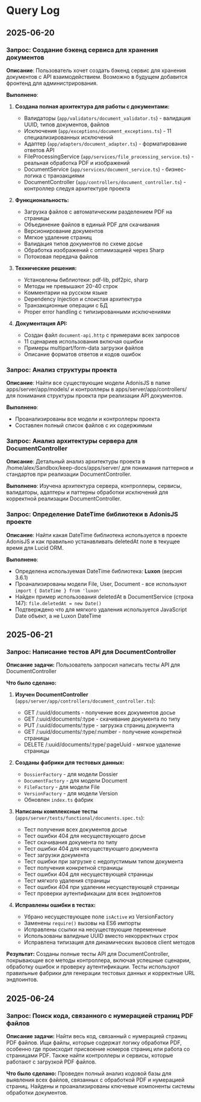 # Query Log

## 2025-06-20

### Запрос: Создание бэкенд сервиса для хранения документов  
**Описание**: Пользователь хочет создать бэкенд сервис для хранения документов с API взаимодействием. Возможно в будущем добавится фронтенд для администрирования.

**Выполнено**:
1. **Создана полная архитектура для работы с документами:**
   - Валидаторы (`app/validators/document_validator.ts`) - валидация UUID, типов документов, файлов
   - Исключения (`app/exceptions/document_exceptions.ts`) - 11 специализированных исключений
   - Адаптер (`app/adapters/document_adapter.ts`) - форматирование ответов API
   - FileProcessingService (`app/services/file_processing_service.ts`) - реальная обработка PDF и изображений
   - DocumentService (`app/services/document_service.ts`) - бизнес-логика с транзакциями
   - DocumentController (`app/controllers/document_controller.ts`) - контроллер следуя архитектуре проекта

2. **Функциональность:**
   - Загрузка файлов с автоматическим разделением PDF на страницы
   - Объединение файлов в единый PDF для скачивания  
   - Версионирование документов
   - Мягкое удаление страниц
   - Валидация типов документов по схеме досье
   - Обработка изображений с оптимизацией через Sharp
   - Потоковая передача файлов

3. **Технические решения:**
   - Установлены библиотеки: pdf-lib, pdf2pic, sharp
   - Методы не превышают 20-40 строк
   - Комментарии на русском языке
   - Dependency Injection и слоистая архитектура
   - Транзакционные операции с БД
   - Proper error handling с типизированными исключениями

4. **Документация API:**
   - Создан файл `document-api.http` с примерами всех запросов
   - 11 сценариев использования включая ошибки
   - Примеры multipart/form-data загрузки файлов
   - Описание форматов ответов и кодов ошибок

### Запрос: Анализ структуры проекта
**Описание**: Найти все существующие модели AdonisJS в папке apps/server/app/models/ и контроллеры в apps/server/app/controllers/ для понимания структуры проекта при реализации API документов.

**Выполнено**: 
- Проанализированы все модели и контроллеры проекта
- Составлен полный список файлов с их содержимым

### Запрос: Анализ архитектуры сервера для DocumentController
**Описание**: Детальный анализ архитектуры проекта в /home/alex/Sandbox/keep-docs/apps/server/ для понимания паттернов и стандартов при реализации DocumentController.

**Выполнено**: Изучена архитектура сервера, контроллеры, сервисы, валидаторы, адаптеры и паттерны обработки исключений для корректной реализации DocumentController.

### Запрос: Определение DateTime библиотеки в AdonisJS проекте
**Описание**: Найти какая DateTime библиотека используется в проекте AdonisJS и как правильно устанавливать deletedAt поле в текущее время для Lucid ORM.

**Выполнено**: 
- Определена используемая DateTime библиотека: **Luxon** (версия 3.6.1)
- Проанализированы модели File, User, Document - все используют `import { DateTime } from 'luxon'`
- Найден пример использования deletedAt в DocumentService (строка 147): `file.deletedAt = new Date()`
- Подтверждено что для мягкого удаления используется JavaScript Date объект, а не Luxon DateTime

## 2025-06-21

### Запрос: Написание тестов API для DocumentController

**Описание задачи:**
Пользователь запросил написать тесты API для DocumentController

**Что было сделано:**

1. **Изучен DocumentController** (`apps/server/app/controllers/document_controller.ts`):
   - GET /:uuid/documents - получение всех документов досье
   - GET /:uuid/documents/:type - скачивание документа по типу  
   - PUT /:uuid/documents/:type - загрузка страниц документа
   - GET /:uuid/documents/:type/:number - получение конкретной страницы
   - DELETE /:uuid/documents/:type/:pageUuid - мягкое удаление страницы

2. **Созданы фабрики для тестовых данных:**
   - `DossierFactory` - для модели Dossier
   - `DocumentFactory` - для модели Document  
   - `FileFactory` - для модели File
   - `VersionFactory` - для модели Version
   - Обновлен `index.ts` фабрик

3. **Написаны комплексные тесты** (`apps/server/tests/functional/documents.spec.ts`):
   - Тест получения всех документов досье
   - Тест ошибки 404 для несуществующего досье
   - Тест скачивания документа по типу
   - Тест ошибки 404 для несуществующего документа
   - Тест загрузки документа
   - Тест ошибки при загрузке с недопустимым типом документа
   - Тест получения конкретной страницы
   - Тест ошибки 404 для несуществующей страницы
   - Тест мягкого удаления страницы
   - Тест ошибки 404 при удалении несуществующей страницы
   - Тест проверки аутентификации для всех эндпоинтов

4. **Исправлены ошибки в тестах:**
   - Убрано несуществующее поле `isActive` из VersionFactory
   - Заменены `require()` вызовы на ES6 импорты
   - Исправлены ссылки на несуществующие переменные
   - Использованы валидные UUID вместо некорректных строк
   - Исправлена типизация для динамических вызовов client методов

**Результат:**
Созданы полные тесты API для DocumentController, покрывающие все методы контроллера, включая успешные сценарии, обработку ошибок и проверку аутентификации. Тесты используют правильные фабрики для генерации тестовых данных и корректные URL эндпоинтов.

## 2025-06-24

### Запрос: Поиск кода, связанного с нумерацией страниц PDF файлов

**Описание задачи:**
Найти весь код, связанный с нумерацией страниц PDF файлов. Ищи файлы, которые содержат логику обработки PDF, особенно где происходит присвоение номеров страниц или работа со страницами PDF. Также найти контроллеры и сервисы, которые работают с загрузкой PDF файлов.

**Что было сделано:**
Проведен полный анализ кодовой базы для выявления всех файлов, связанных с обработкой PDF и нумерацией страниц. Найдены и проанализированы ключевые компоненты системы обработки документов.